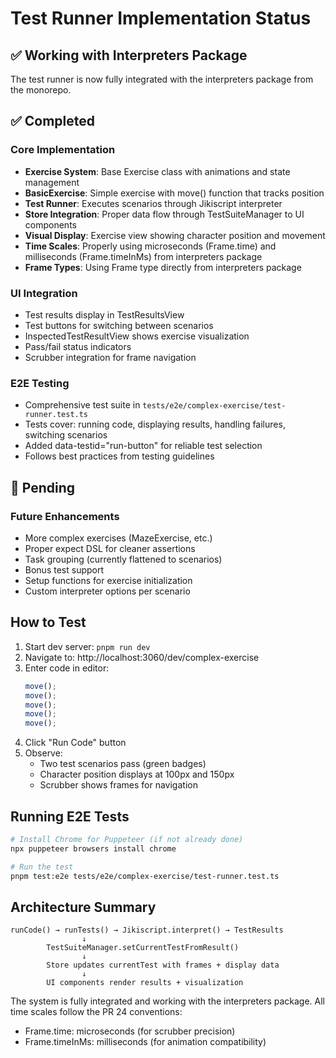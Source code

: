 # Test Runner Implementation Status

## ✅ Working with Interpreters Package

The test runner is now fully integrated with the interpreters package from the monorepo.

## ✅ Completed

### Core Implementation

- **Exercise System**: Base Exercise class with animations and state management
- **BasicExercise**: Simple exercise with move() function that tracks position
- **Test Runner**: Executes scenarios through Jikiscript interpreter
- **Store Integration**: Proper data flow through TestSuiteManager to UI components
- **Visual Display**: Exercise view showing character position and movement
- **Time Scales**: Properly using microseconds (Frame.time) and milliseconds (Frame.timeInMs) from interpreters package
- **Frame Types**: Using Frame type directly from interpreters package

### UI Integration

- Test results display in TestResultsView
- Test buttons for switching between scenarios
- InspectedTestResultView shows exercise visualization
- Pass/fail status indicators
- Scrubber integration for frame navigation

### E2E Testing

- Comprehensive test suite in `tests/e2e/complex-exercise/test-runner.test.ts`
- Tests cover: running code, displaying results, handling failures, switching scenarios
- Added data-testid="run-button" for reliable test selection
- Follows best practices from testing guidelines

## 🔧 Pending

### Future Enhancements

- More complex exercises (MazeExercise, etc.)
- Proper expect DSL for cleaner assertions
- Task grouping (currently flattened to scenarios)
- Bonus test support
- Setup functions for exercise initialization
- Custom interpreter options per scenario

## How to Test

1. Start dev server: `pnpm run dev`
2. Navigate to: http://localhost:3060/dev/complex-exercise
3. Enter code in editor:
   ```javascript
   move();
   move();
   move();
   move();
   move();
   ```
4. Click "Run Code" button
5. Observe:
   - Two test scenarios pass (green badges)
   - Character position displays at 100px and 150px
   - Scrubber shows frames for navigation

## Running E2E Tests

```bash
# Install Chrome for Puppeteer (if not already done)
npx puppeteer browsers install chrome

# Run the test
pnpm test:e2e tests/e2e/complex-exercise/test-runner.test.ts
```

## Architecture Summary

```
runCode() → runTests() → Jikiscript.interpret() → TestResults
                ↓
        TestSuiteManager.setCurrentTestFromResult()
                ↓
        Store updates currentTest with frames + display data
                ↓
        UI components render results + visualization
```

The system is fully integrated and working with the interpreters package. All time scales follow the PR 24 conventions:

- Frame.time: microseconds (for scrubber precision)
- Frame.timeInMs: milliseconds (for animation compatibility)
